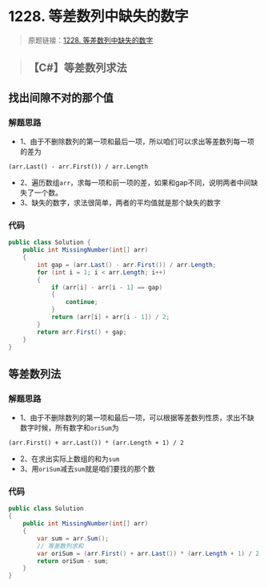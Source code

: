 # 1228. 等差数列中缺失的数字
> 原题链接：[1228. 等差数列中缺失的数字](https://leetcode-cn.com/problems/missing-number-in-arithmetic-progression)

> ## 【C#】等差数列求法


## 找出间隙不对的那个值
### 解题思路
* 1、由于不删除数列的第一项和最后一项，所以咱们可以求出等差数列每一项的差为
```
(arr.Last() - arr.First()) / arr.Length
```
* 2、遍历数组``arr``，求每一项和前一项的差，如果和gap不同，说明两者中间缺失了一个数。
* 3、缺失的数字，求法很简单，两者的平均值就是那个缺失的数字

### 代码
```csharp
public class Solution {
    public int MissingNumber(int[] arr)
    {
        int gap = (arr.Last() - arr.First()) / arr.Length;
        for (int i = 1; i < arr.Length; i++)
        {
            if (arr[i] - arr[i - 1] == gap)
            {
                continue;
            }
            return (arr[i] + arr[i - 1]) / 2;
        }
        return arr.First() + gap;
    }
}
```
## 等差数列法
### 解题思路
* 1、由于不删除数列的第一项和最后一项，可以根据等差数列性质，求出不缺数字时候，所有数字和``oriSum``为
```
(arr.First() + arr.Last()) * (arr.Length + 1) / 2
```
* 2、在求出实际上数组的和为``sum``
* 3、用``oriSum``减去``sum``就是咱们要找的那个数
### 代码
```csharp
public class Solution
{
    public int MissingNumber(int[] arr)
    {
        var sum = arr.Sum();
        // 等差数列求和
        var oriSum = (arr.First() + arr.Last()) * (arr.Length + 1) / 2;
        return oriSum - sum;
    }
}
```